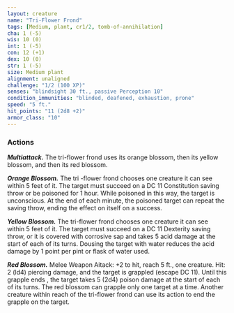 ```yaml
---
layout: creature
name: "Tri-Flower Frond"
tags: [Medium, plant, cr1/2, tomb-of-annihilation]
cha: 1 (-5)
wis: 10 (0)
int: 1 (-5)
con: 12 (+1)
dex: 10 (0)
str: 1 (-5)
size: Medium plant
alignment: unaligned
challenge: "1/2 (100 XP)"
senses: "blindsight 30 ft., passive Perception 10"
condition_immunities: "blinded, deafened, exhaustion, prone"
speed: "5 ft."
hit_points: "11 (2d8 +2)"
armor_class: "10"
---
```


### Actions

***Multiattack.*** The tri-flower frond uses its orange blossom, then its yellow blossom, and then its red blossom.

***Orange Blossom.*** The tri -flower frond chooses one creature it can see within 5 feet of it. The target must succeed on a DC 11 Constitution saving throw or be poisoned for 1 hour. While poisoned in this way, the target is unconscious. At the end of each minute, the poisoned target can repeat the saving throw, ending the effect on itself on a success.

***Yellow Blossom.*** The tri-flower frond chooses one creature it can see within 5 feet of it. The target must succeed on a DC 11 Dexterity saving throw, or it is covered with corrosive sap and takes 5 acid damage at the start of each of its turns. Dousing the target with water reduces the acid damage by 1 point per pint or flask of water used.

***Red Blossom.*** Melee Weapon Aitack: +2 to hit, reach 5 ft., one creature. Hit: 2 (ld4) piercing damage, and the target is grappled (escape DC 11). Until this grapple ends , the target takes 5 (2d4) poison damage at the start of each of its turns. The red blossom can grapple only one target at a time. Another creature within reach of the tri-flower frond can use its action to end the grapple on the target.